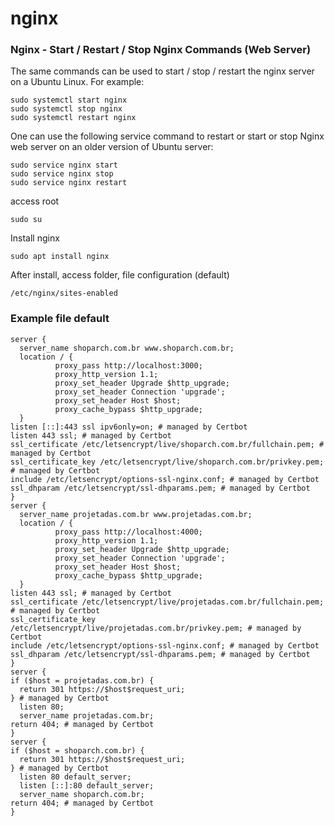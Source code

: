# nginx

### Nginx - Start / Restart / Stop Nginx Commands (Web Server)
The same commands can be used to start / stop / restart the nginx server on a Ubuntu Linux. For example:
```
sudo systemctl start nginx 
sudo systemctl stop nginx 
sudo systemctl restart nginx
```
One can use the following service command to restart or start or stop Nginx web server on an older version of Ubuntu server:
```
sudo service nginx start
sudo service nginx stop
sudo service nginx restart
```

access root
```
sudo su
```

Install nginx
```
sudo apt install nginx
```

After install, access folder, file configuration (default)
```
/etc/nginx/sites-enabled
```

### Example file default
```
server {
  server_name shoparch.com.br www.shoparch.com.br;
  location / {
          proxy_pass http://localhost:3000;
          proxy_http_version 1.1;
          proxy_set_header Upgrade $http_upgrade;
          proxy_set_header Connection 'upgrade';
          proxy_set_header Host $host;
          proxy_cache_bypass $http_upgrade;
  }
listen [::]:443 ssl ipv6only=on; # managed by Certbot
listen 443 ssl; # managed by Certbot
ssl_certificate /etc/letsencrypt/live/shoparch.com.br/fullchain.pem; # managed by Certbot
ssl_certificate_key /etc/letsencrypt/live/shoparch.com.br/privkey.pem; # managed by Certbot
include /etc/letsencrypt/options-ssl-nginx.conf; # managed by Certbot
ssl_dhparam /etc/letsencrypt/ssl-dhparams.pem; # managed by Certbot
}
server {
  server_name projetadas.com.br www.projetadas.com.br;
  location / {
          proxy_pass http://localhost:4000;
          proxy_http_version 1.1;
          proxy_set_header Upgrade $http_upgrade;
          proxy_set_header Connection 'upgrade';
          proxy_set_header Host $host;
          proxy_cache_bypass $http_upgrade;
  }
listen 443 ssl; # managed by Certbot
ssl_certificate /etc/letsencrypt/live/projetadas.com.br/fullchain.pem; # managed by Certbot
ssl_certificate_key /etc/letsencrypt/live/projetadas.com.br/privkey.pem; # managed by Certbot
include /etc/letsencrypt/options-ssl-nginx.conf; # managed by Certbot
ssl_dhparam /etc/letsencrypt/ssl-dhparams.pem; # managed by Certbot
}
server {
if ($host = projetadas.com.br) {
  return 301 https://$host$request_uri;
} # managed by Certbot
  listen 80;
  server_name projetadas.com.br;
return 404; # managed by Certbot
}
server {
if ($host = shoparch.com.br) {
  return 301 https://$host$request_uri;
} # managed by Certbot
  listen 80 default_server;
  listen [::]:80 default_server;
  server_name shoparch.com.br;
return 404; # managed by Certbot
}
```
